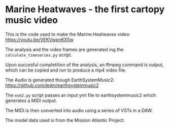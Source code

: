 

Marine Heatwaves - the first cartopy music video
=================================================

This is the code used to make the 
Marine Heatwaves video:  https://youtu.be/VEKVwpnKX5w

The analysis and the video frames are generated ing the 
`calculate_timeseries.py` script.

Upon succesful completition of the analysis, an
ffmpeg  command is output, which can be copied and 
run to produce a mp4 video file. 



The Audio is generated though EarthSystemMusic2:
https://github.com/ledm/earthsystemmusic2


The `esm2.py` script passes an input yml file to 
earthsystemmusic2 which generates a MIDI output.

The MIDI is then converted into audio using a series of
VSTs in a DAW. 


The model data used is from the Mission Atlantic Project.




